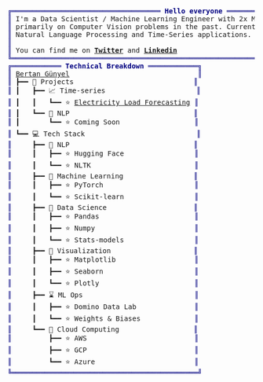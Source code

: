 <pre style="font-family:Menlo,'DejaVu Sans Mono',consolas,'Courier New',monospace"><span style="color: #000080; text-decoration-color: #000080">╔════════════════════════════════════ </span><span style="color: #000080; text-decoration-color: #000080; font-weight: bold">Hello everyone</span><span style="color: #000080; text-decoration-color: #000080"> ════════════════════════════════════╗</span>
<span style="color: #000080; text-decoration-color: #000080">║</span> I&#x27;m a Data Scientist / Machine Learning Engineer with 2x M.Sc. degrees. I worked       <span style="color: #000080; text-decoration-color: #000080">║</span>
<span style="color: #000080; text-decoration-color: #000080">║</span> primarily on Computer Vision problems in the past. Currently, I&#x27;m more interested in   <span style="color: #000080; text-decoration-color: #000080">║</span>
<span style="color: #000080; text-decoration-color: #000080">║</span> Natural Language Processing and Time-Series applications.                              <span style="color: #000080; text-decoration-color: #000080">║</span>
<span style="color: #000080; text-decoration-color: #000080">║</span>                                                                                        <span style="color: #000080; text-decoration-color: #000080">║</span>
<span style="color: #000080; text-decoration-color: #000080">║</span> You can find me on <span style="font-weight: bold"><a href="https://twitter.com/bertan_gunyel">Twitter</a></span> and <span style="font-weight: bold"><a href="https://www.linkedin.com/in/bertan-gunyel/">Linkedin</a></span>                                                <span style="color: #000080; text-decoration-color: #000080">║</span>
<span style="color: #000080; text-decoration-color: #000080">╚════════════════════════════════════════════════════════════════════════════════════════╝</span>
<span style="color: #000080; text-decoration-color: #000080">╔════════════ </span><span style="color: #000080; text-decoration-color: #000080; font-weight: bold">Technical Breakdown</span><span style="color: #000080; text-decoration-color: #000080"> ════════════╗</span>                                           
<span style="color: #000080; text-decoration-color: #000080">║</span> <a href="https://www.linkedin.com/in/bertan-gunyel/">Bertan Günyel</a>                               <span style="color: #000080; text-decoration-color: #000080">║</span>                                           
<span style="color: #000080; text-decoration-color: #000080">║</span> ┣━━ 📂 Projects                             <span style="color: #000080; text-decoration-color: #000080">║</span>                                           
<span style="color: #000080; text-decoration-color: #000080">║</span> ┃   ┣━━ 📈 Time-series                      <span style="color: #000080; text-decoration-color: #000080">║</span>                                           
<span style="color: #000080; text-decoration-color: #000080">║</span> ┃   ┃   ┗━━ ⭐ <a href="https://github.com/bgunyel/electricity-load-forecasting">Electricity Load Forecasting</a> <span style="color: #000080; text-decoration-color: #000080">║</span>                                           
<span style="color: #000080; text-decoration-color: #000080">║</span> ┃   ┗━━ 📝 NLP                              <span style="color: #000080; text-decoration-color: #000080">║</span>                                           
<span style="color: #000080; text-decoration-color: #000080">║</span> ┃       ┗━━ ⭐ Coming Soon                  <span style="color: #000080; text-decoration-color: #000080">║</span>                                           
<span style="color: #000080; text-decoration-color: #000080">║</span> ┗━━ 💻 Tech Stack                           <span style="color: #000080; text-decoration-color: #000080">║</span>                                           
<span style="color: #000080; text-decoration-color: #000080">║</span>     ┣━━ 📝 NLP                              <span style="color: #000080; text-decoration-color: #000080">║</span>                                           
<span style="color: #000080; text-decoration-color: #000080">║</span>     ┃   ┣━━ ⭐ Hugging Face                 <span style="color: #000080; text-decoration-color: #000080">║</span>                                           
<span style="color: #000080; text-decoration-color: #000080">║</span>     ┃   ┗━━ ⭐ NLTK                         <span style="color: #000080; text-decoration-color: #000080">║</span>                                           
<span style="color: #000080; text-decoration-color: #000080">║</span>     ┣━━ 🚀 Machine Learning                 <span style="color: #000080; text-decoration-color: #000080">║</span>                                           
<span style="color: #000080; text-decoration-color: #000080">║</span>     ┃   ┣━━ ⭐ PyTorch                      <span style="color: #000080; text-decoration-color: #000080">║</span>                                           
<span style="color: #000080; text-decoration-color: #000080">║</span>     ┃   ┗━━ ⭐ Scikit-learn                 <span style="color: #000080; text-decoration-color: #000080">║</span>                                           
<span style="color: #000080; text-decoration-color: #000080">║</span>     ┣━━ 🎯 Data Science                     <span style="color: #000080; text-decoration-color: #000080">║</span>                                           
<span style="color: #000080; text-decoration-color: #000080">║</span>     ┃   ┣━━ ⭐ Pandas                       <span style="color: #000080; text-decoration-color: #000080">║</span>                                           
<span style="color: #000080; text-decoration-color: #000080">║</span>     ┃   ┣━━ ⭐ Numpy                        <span style="color: #000080; text-decoration-color: #000080">║</span>                                           
<span style="color: #000080; text-decoration-color: #000080">║</span>     ┃   ┗━━ ⭐ Stats-models                 <span style="color: #000080; text-decoration-color: #000080">║</span>                                           
<span style="color: #000080; text-decoration-color: #000080">║</span>     ┣━━ 🎨 Visualization                    <span style="color: #000080; text-decoration-color: #000080">║</span>                                           
<span style="color: #000080; text-decoration-color: #000080">║</span>     ┃   ┣━━ ⭐ Matplotlib                   <span style="color: #000080; text-decoration-color: #000080">║</span>                                           
<span style="color: #000080; text-decoration-color: #000080">║</span>     ┃   ┣━━ ⭐ Seaborn                      <span style="color: #000080; text-decoration-color: #000080">║</span>                                           
<span style="color: #000080; text-decoration-color: #000080">║</span>     ┃   ┗━━ ⭐ Plotly                       <span style="color: #000080; text-decoration-color: #000080">║</span>                                           
<span style="color: #000080; text-decoration-color: #000080">║</span>     ┣━━ ⌛ ML Ops                           <span style="color: #000080; text-decoration-color: #000080">║</span>                                           
<span style="color: #000080; text-decoration-color: #000080">║</span>     ┃   ┣━━ ⭐ Domino Data Lab              <span style="color: #000080; text-decoration-color: #000080">║</span>                                           
<span style="color: #000080; text-decoration-color: #000080">║</span>     ┃   ┗━━ ⭐ Weights &amp; Biases             <span style="color: #000080; text-decoration-color: #000080">║</span>                                           
<span style="color: #000080; text-decoration-color: #000080">║</span>     ┗━━ 🔮 Cloud Computing                  <span style="color: #000080; text-decoration-color: #000080">║</span>                                           
<span style="color: #000080; text-decoration-color: #000080">║</span>         ┣━━ ⭐ AWS                          <span style="color: #000080; text-decoration-color: #000080">║</span>                                           
<span style="color: #000080; text-decoration-color: #000080">║</span>         ┣━━ ⭐ GCP                          <span style="color: #000080; text-decoration-color: #000080">║</span>                                           
<span style="color: #000080; text-decoration-color: #000080">║</span>         ┗━━ ⭐ Azure                        <span style="color: #000080; text-decoration-color: #000080">║</span>                                           
<span style="color: #000080; text-decoration-color: #000080">╚═════════════════════════════════════════════╝</span>                                           
</pre>
